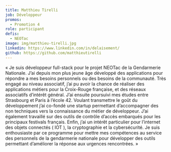 ```yaml
---
title: Matthieu Tirelli
job: Développeur
promos:
  - Promotion 4
role: participant
defis:
  - NEOTac
image: img/matthieu-tirelli.jpg
linkedin: https://www.linkedin.com/in/delaisement/
github: https://github.com/matthieutirelli
---
```

« Je suis développeur full-stack pour le projet NEOTac de la Gendarmerie Nationale. J’ai depuis mon plus jeune âge développé des applications pour répondre a mes besoins personnels ou des besoins de la communauté. Très engagé au niveau associatif, j’ai pu avoir la chance de réaliser des applications métiers pour la Croix-Rouge française, et des réseaux associatifs d’intérêt général. J’ai ensuite poursuivi mes études entre Strasbourg et Paris à l’école 42. Voulant transmettre le goût du développement j’ai co-fondé une startup permettant d’accompagner des non techniques vers la connaissance du métier de développeur. J’ai également travaillé sur des outils de contrôle d’accès embarqués pour les principaux festivals français. Enfin, j’ai un intérêt particulier pour l’internet des objets connectés ( IOT ), la cryptographie et la cybersécurité. Je suis enthousiaste par ce programme pour mettre mes compétences au service des personnels de la gendarmerie nationale pour développer des outils permettant d’améliorer la réponse aux urgences rencontrées. »
